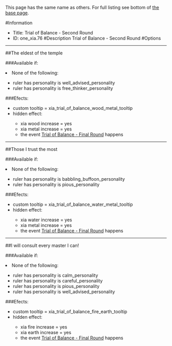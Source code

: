 This page has the same name as others. For full listing see bottom of [the base page](trial_of_balance_second.md).

#Information
 - Title: Trial of Balance - Second Round
 - ID: one_xia.76
#Description
Trial of Balance - Second Round
#Options

___
##The eldest of the temple

###Available if:
<li>None of the following:</li><ul><li>ruler has personality is well_advised_personality</li><li>ruler has personality  is free_thinker_personality</li></ul>

###Efects:<ul><li>custom tooltip = xia_trial_of_balance_wood_metal_tooltip</li><li>hidden effect:</li><ul><li>xia wood increase = yes</li><li>xia metal increase = yes</li><li>the event [Trial of Balance - Final Round](../events/trial_of_balance_final_round.md) happens</li></ul></ul>

___
##Those I trust the most

###Available if:
<li>None of the following:</li><ul><li>ruler has personality is babbling_buffoon_personality</li><li>ruler has personality  is pious_personality</li></ul>

###Efects:<ul><li>custom tooltip = xia_trial_of_balance_water_metal_tooltip</li><li>hidden effect:</li><ul><li>xia water increase = yes</li><li>xia metal increase = yes</li><li>the event [Trial of Balance - Final Round](../events/trial_of_balance_final_round.md) happens</li></ul></ul>

___
##I will consult every master I can!

###Available if:
<li>None of the following:</li><ul><li>ruler has personality is calm_personality</li><li>ruler has personality  is careful_personality</li><li>ruler has personality   is pious_personality</li><li>ruler has personality    is well_advised_personality</li></ul>

###Efects:<ul><li>custom tooltip = xia_trial_of_balance_fire_earth_tooltip</li><li>hidden effect:</li><ul><li>xia fire increase = yes</li><li>xia earth increase = yes</li><li>the event [Trial of Balance - Final Round](../events/trial_of_balance_final_round.md) happens</li></ul></ul>
